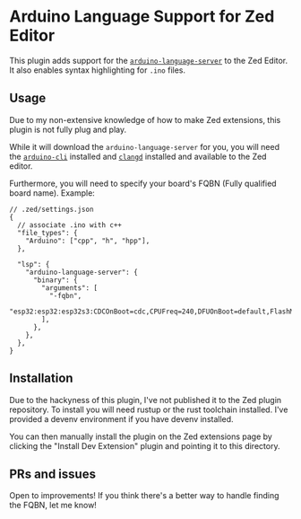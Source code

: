 # Arduino Language Support for Zed Editor

This plugin adds support for the [`arduino-language-server`](https://github.com/arduino/arduino-language-server) to the Zed Editor. It also enables syntax highlighting for `.ino` files.

## Usage

Due to my non-extensive knowledge of how to make Zed extensions, this plugin is not fully plug and play.

While it will download the `arduino-language-server` for you, you will need the [`arduino-cli`](https://github.com/arduino/arduino-cli) installed and [`clangd`](https://github.com/clangd/clangd) installed and available to the Zed editor.

Furthermore, you will need to specify your board's FQBN (Fully qualified board name). Example:

```jsonc
// .zed/settings.json
{
  // associate .ino with c++
  "file_types": {
    "Arduino": ["cpp", "h", "hpp"],
  },

  "lsp": {
    "arduino-language-server": {
      "binary": {
        "arguments": [
          "-fqbn",
          "esp32:esp32:esp32s3:CDCOnBoot=cdc,CPUFreq=240,DFUOnBoot=default,FlashMode=qio,FlashSize=16M,MSCOnBoot=default,PSRAM=opi,PartitionScheme=app3M_fat9M_16MB,USBMode=hwcdc",
        ],
      },
    },
  },
}
```

## Installation

Due to the hackyness of this plugin, I've not published it to the Zed plugin repository. To install you will need rustup or the rust toolchain installed. I've provided a devenv environment if you have devenv installed.

You can then manually install the plugin on the Zed extensions page by clicking the "Install Dev Extension" plugin and pointing it to this directory.

## PRs and issues

Open to improvements! If you think there's a better way to handle finding the FQBN, let me know!
